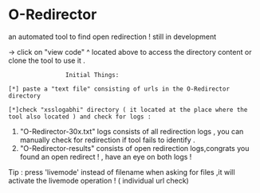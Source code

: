 # O-Redirector
 an automated tool to find open redirection ! still in development
 
   -> click on "view code" ^ located above to access the directory content or clone the tool to use it .
   
                    Initial Things:
                    
    [*] paste a "text file" consisting of urls in the O-Redirector directory

    [*]check "xsslogabhi" directory ( it located at the place where the tool also located ) and check for logs : 
1. "O-Redirector-30x.txt" logs consists of all redirection logs , you can manually check for redirection if tool fails to identify  .
2. "O-Redirector-results" consists of open redirection logs,congrats you found an open redirect ! , have an eye on both logs !

Tip : press 'livemode' instead of filename when asking for files ,it will activate the livemode operation ! ( individual url check)

